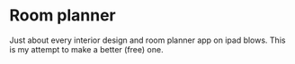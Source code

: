 # Room planner

Just about every interior design and room planner app on ipad blows. This is my attempt to make a better (free) one.
